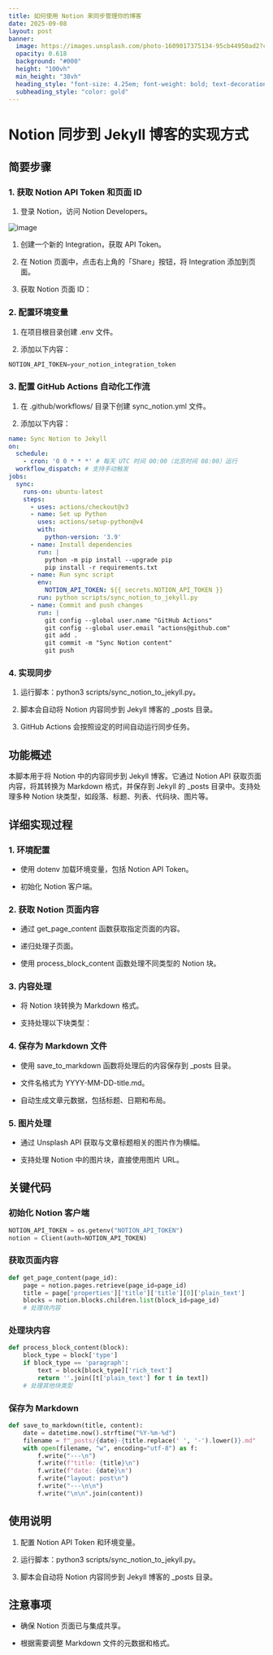 ```yaml
---
title: 如何使用 Notion 来同步管理你的博客
date: 2025-09-08
layout: post
banner:
  image: https://images.unsplash.com/photo-1609017375134-95cb44950ad2?crop=entropy&cs=tinysrgb&fit=max&fm=jpg&ixid=M3w2OTIwMzJ8MHwxfHJhbmRvbXx8fHx8fHx8fDE3NTczNjk5NDR8&ixlib=rb-4.1.0&q=80&w=1080
  opacity: 0.618
  background: "#000"
  height: "100vh"
  min_height: "38vh"
  heading_style: "font-size: 4.25em; font-weight: bold; text-decoration: underline"
  subheading_style: "color: gold"
---
```


# Notion 同步到 Jekyll 博客的实现方式

## 简要步骤

### 1. 获取 Notion API Token 和页面 ID

1. 登录 Notion，访问 Notion Developers。

![image](https://prod-files-secure.s3.us-west-2.amazonaws.com/a7a0cc5a-89b9-4cda-8686-1fba0ca52f40/d19c1afe-dea5-4312-9333-786b0ba83054/image.png?X-Amz-Algorithm=AWS4-HMAC-SHA256&X-Amz-Content-Sha256=UNSIGNED-PAYLOAD&X-Amz-Credential=ASIAZI2LB466XSI2756D%2F20250908%2Fus-west-2%2Fs3%2Faws4_request&X-Amz-Date=20250908T221903Z&X-Amz-Expires=3600&X-Amz-Security-Token=IQoJb3JpZ2luX2VjEF4aCXVzLXdlc3QtMiJHMEUCIHV%2BYwImHSWRWa3ioyLsu8x6OJZOcR0HIKtqt6gPltxoAiEAn6Pz9m8nsPObEWUNaI%2FxaNrsz%2F88FLCt5%2B8eLHU%2BGm4qiAQIx%2F%2F%2F%2F%2F%2F%2F%2F%2F%2F%2FARAAGgw2Mzc0MjMxODM4MDUiDLED4Tfmi9dS1HqlSircAzRiORZrwbbJx0Omq8LBDBDTssH0ZvrM8WyyrbrXgVBhE%2F6tLSn1rO8pu2iM886AkAKyOXjGiuCjZR9HmB5Ibi%2Fi5xSdQWCY4Qq7SMaOG9PByAFWEzOEYmp6CN5ne9%2B33rXmXBXpd4M6x16Wx7WaljCQKAoiOdDxwx0tydo4d4GxZFNzyZNEP41oVnVJvSToaRUsq%2Bi41AyAGDWVyJ%2F03O98svlOE03XqelD0DVjuF7yP0qAps1vV4gIWVKhymp8213GwQwF1GtRe2mg1GnGPiyPd%2BHe4OnnU5HvOd7LeCvDAyUVRx5WIv%2BWgdtsSYeH2ELHT98uUks31FTTDoabJMIlRukp6z3Q1ql5%2Bt4nmQm81XHRzbGDqVSSss3eUo2jT4jGADHCWABswwG65YhmlN2SGkd22xIlYm%2BAp9RpzjX%2BZmmBge9wrgo%2F7r4SHaMTEEcsKUGSFLxpLUS%2FQHa3PFbpZ1OLq0SchSknRoUzhi%2FPcOWg%2FOU9t226odINQ9%2Fo6EMi42irl5mfNPy1Qx0hAgm5PnTCNfBjDs%2ByMzuZedDjjKguS4xDj8b58CVcnVP%2FdCMlZ43vLUzOhSPM2U1zj0v8Wxd44T3TSh9SbG9FRv%2BKAIT%2ByvjfBKSRZXtSMJaa%2FcUGOqUBstarJoHjBC%2BQJhlKlvwMm2a2L7dvBMHVtPOXwFa%2Bs6iHWf%2BMUsdtJG03n6H2Y9x5o667qAcXbqDdL2NTEuuTjRe82enynmq%2FVazwPwTpoVRRgsv3IdkSZ7U1BcpYPP9Iq5eIFHa24fFmfkJ4haSRiOWDbWmbc9PDzAnG2n0VZK15qChC5HSLLrmiWxJAlHSHs2HoWuqAGJGrsb2RpwKaX8uWnMdA&X-Amz-Signature=3c835735a82b45a94d1c06b7cfb2e3b0d1ab11f2378564a653b20c667d0c04be&X-Amz-SignedHeaders=host&x-amz-checksum-mode=ENABLED&x-id=GetObject)

1. 创建一个新的 Integration，获取 API Token。

1. 在 Notion 页面中，点击右上角的「Share」按钮，将 Integration 添加到页面。

1. 获取 Notion 页面 ID：


### 2. 配置环境变量

1. 在项目根目录创建 .env 文件。

1. 添加以下内容：

```javascript
NOTION_API_TOKEN=your_notion_integration_token
```

### 3. 配置 GitHub Actions 自动化工作流

1. 在 .github/workflows/ 目录下创建 sync_notion.yml 文件。

1. 添加以下内容：

```yaml
name: Sync Notion to Jekyll
on:
  schedule:
    - cron: '0 0 * * *' # 每天 UTC 时间 00:00（北京时间 08:00）运行
  workflow_dispatch: # 支持手动触发
jobs:
  sync:
    runs-on: ubuntu-latest
    steps:
      - uses: actions/checkout@v3
      - name: Set up Python
        uses: actions/setup-python@v4
        with:
          python-version: '3.9'
      - name: Install dependencies
        run: |
          python -m pip install --upgrade pip
          pip install -r requirements.txt
      - name: Run sync script
        env:
          NOTION_API_TOKEN: ${{ secrets.NOTION_API_TOKEN }}
        run: python scripts/sync_notion_to_jekyll.py
      - name: Commit and push changes
        run: |
          git config --global user.name "GitHub Actions"
          git config --global user.email "actions@github.com"
          git add .
          git commit -m "Sync Notion content"
          git push
```

### 4. 实现同步

1. 运行脚本：python3 scripts/sync_notion_to_jekyll.py。

1. 脚本会自动将 Notion 内容同步到 Jekyll 博客的 _posts 目录。

1. GitHub Actions 会按照设定的时间自动运行同步任务。

## 功能概述

本脚本用于将 Notion 中的内容同步到 Jekyll 博客。它通过 Notion API 获取页面内容，将其转换为 Markdown 格式，并保存到 Jekyll 的 _posts 目录中。支持处理多种 Notion 块类型，如段落、标题、列表、代码块、图片等。

## 详细实现过程

### 1. 环境配置

- 使用 dotenv 加载环境变量，包括 Notion API Token。

- 初始化 Notion 客户端。

### 2. 获取 Notion 页面内容

- 通过 get_page_content 函数获取指定页面的内容。

- 递归处理子页面。

- 使用 process_block_content 函数处理不同类型的 Notion 块。

### 3. 内容处理

- 将 Notion 块转换为 Markdown 格式。

- 支持处理以下块类型：


### 4. 保存为 Markdown 文件

- 使用 save_to_markdown 函数将处理后的内容保存到 _posts 目录。

- 文件名格式为 YYYY-MM-DD-title.md。

- 自动生成文章元数据，包括标题、日期和布局。

### 5. 图片处理

- 通过 Unsplash API 获取与文章标题相关的图片作为横幅。

- 支持处理 Notion 中的图片块，直接使用图片 URL。

## 关键代码

### 初始化 Notion 客户端

```python
NOTION_API_TOKEN = os.getenv("NOTION_API_TOKEN")
notion = Client(auth=NOTION_API_TOKEN)
```

### 获取页面内容

```python
def get_page_content(page_id):
    page = notion.pages.retrieve(page_id=page_id)
    title = page['properties']['title']['title'][0]['plain_text']
    blocks = notion.blocks.children.list(block_id=page_id)
    # 处理块内容
```

### 处理块内容

```python
def process_block_content(block):
    block_type = block['type']
    if block_type == 'paragraph':
        text = block[block_type]['rich_text']
        return ''.join([t['plain_text'] for t in text])
    # 处理其他块类型
```

### 保存为 Markdown

```python
def save_to_markdown(title, content):
    date = datetime.now().strftime("%Y-%m-%d")
    filename = f"_posts/{date}-{title.replace(' ', '-').lower()}.md"
    with open(filename, "w", encoding="utf-8") as f:
        f.write("---\n")
        f.write(f"title: {title}\n")
        f.write(f"date: {date}\n")
        f.write("layout: post\n")
        f.write("---\n\n")
        f.write("\n\n".join(content))
```

## 使用说明

1. 配置 Notion API Token 和环境变量。

1. 运行脚本：python3 scripts/sync_notion_to_jekyll.py。

1. 脚本会自动将 Notion 内容同步到 Jekyll 博客的 _posts 目录。

## 注意事项

- 确保 Notion 页面已与集成共享。

- 根据需要调整 Markdown 文件的元数据和格式。